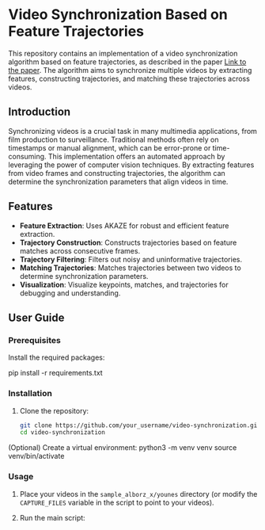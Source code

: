 # Video Synchronization Based on Feature Trajectories

This repository contains an implementation of a video synchronization algorithm based on feature trajectories, as described in the paper [Link to the paper](https://vcai.mpi-inf.mpg.de/files/DAGM2012/DAGM2012.pdf). The algorithm aims to synchronize multiple videos by extracting features, constructing trajectories, and matching these trajectories across videos.

## Introduction

Synchronizing videos is a crucial task in many multimedia applications, from film production to surveillance. Traditional methods often rely on timestamps or manual alignment, which can be error-prone or time-consuming. This implementation offers an automated approach by leveraging the power of computer vision techniques. By extracting features from video frames and constructing trajectories, the algorithm can determine the synchronization parameters that align videos in time.

## Features

- **Feature Extraction**: Uses AKAZE for robust and efficient feature extraction.
- **Trajectory Construction**: Constructs trajectories based on feature matches across consecutive frames.
- **Trajectory Filtering**: Filters out noisy and uninformative trajectories.
- **Matching Trajectories**: Matches trajectories between two videos to determine synchronization parameters.
- **Visualization**: Visualize keypoints, matches, and trajectories for debugging and understanding.

## User Guide

### Prerequisites
Install the required packages:

pip install -r requirements.txt


### Installation

1. Clone the repository:
   ```bash
   git clone https://github.com/your_username/video-synchronization.git
   cd video-synchronization

(Optional) Create a virtual environment:
    python3 -m venv venv
    source venv/bin/activate

### Usage

1. Place your videos in the `sample_alborz_x/younes` directory (or modify the `CAPTURE_FILES` variable in the script to point to your videos).

2. Run the main script:
